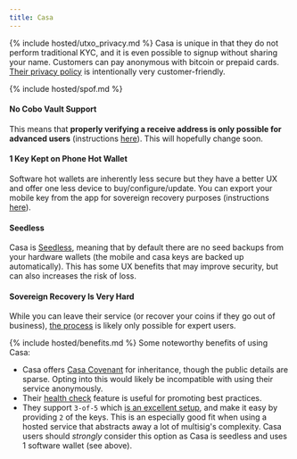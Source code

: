 ```yaml
---
title: Casa
---
```


{% include hosted/utxo_privacy.md %}
Casa is unique in that they do not perform traditional KYC, and it is even possible to signup without sharing your name.
Customers can pay anonymous with bitcoin or prepaid cards.
[Their privacy policy](https://blog.keys.casa/casa-privacy-and-data-protection-policy/) is intentionally very customer-friendly.

{% include hosted/spof.md %}

#### No Cobo Vault Support
This means that **properly verifying a receive address is only possible for advanced users** (instructions [here](https://blog.keys.casa/watch-only-wallet-guide/)).
This will hopefully change soon.

#### 1 Key Kept on Phone Hot Wallet
Software hot wallets are inherently less secure but they have a better UX and offer one less device to buy/configure/update.
You can export your mobile key from the app for sovereign recovery purposes (instructions [here](https://walletsrecovery.org/recovery-docs/casa-recovery)).

#### Seedless
Casa is [Seedless](https://blog.keys.casa/casa-seedless-security-model/), meaning that by default there are no seed backups from your hardware wallets (the mobile and casa keys are backed up automatically).
This has some UX benefits that may improve security, but can also increases the risk of loss.

#### Sovereign Recovery Is Very Hard
While you can leave their service (or recover your coins if they go out of business), [the process](https://walletsrecovery.org/recovery-docs/casa-recovery) is likely only possible for expert users.

{% include hosted/benefits.md %}
Some noteworthy benefits of using Casa:
* Casa offers [Casa Covenant](https://keys.casa/bitcoin-inheritance-plan) for inheritance, though the public details are sparse.
Opting into this would likely be incompatible with using their service anonymously.
* Their [health check](https://support.keys.casa/hc/en-us/articles/360045442511-Health-Checks) feature is useful for promoting best practices.
* They support `3-of-5` which [is an excellent setup](/quorum-advanced), and make it easy by providing `2` of the keys.
This is an especially good fit when using a hosted service that abstracts away a lot of multisig's complexity.
Casa users should *strongly* consider this option as Casa is seedless and uses 1 software wallet (see above).

